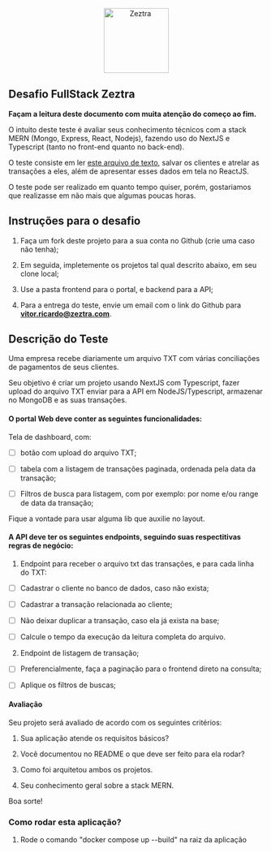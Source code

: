 
  

<p  align="center"  width="100%">

  

<img  width="128px"  src="images/favicon.ico"  alt="Zeztra">

  

</p>

  

  

## Desafio FullStack Zeztra

  

  

**Façam a leitura deste documento com muita atenção do começo ao fim.**

  

  

O intuito deste teste é avaliar seus conhecimento técnicos com a stack MERN (Mongo, Express, React, Nodejs), fazendo uso do NextJS e Typescript (tanto no front-end quanto no back-end).

  

  

O teste consiste em ler <a  href="https://github.com/Zeztra/desafio_vaga/blob/main/transacoes.txt">este arquivo de texto</a>, salvar os clientes e atrelar as transações a eles, além de apresentar esses dados em tela no ReactJS.

  

  

O teste pode ser realizado em quanto tempo quiser, porém, gostariamos que realizasse em não mais que algumas poucas horas.

  

  

## Instruções para o desafio

  

  

1. Faça um fork deste projeto para a sua conta no Github (crie uma caso não tenha);

  

2. Em seguida, impletemente os projetos tal qual descrito abaixo, em seu clone local;

  

3. Use a pasta frontend para o portal, e backend para a API;

  

4. Para a entrega do teste, envie um email com o link do Github para **vitor.ricardo@zeztra.com**.

  

  

## Descrição do Teste

  

  

Uma empresa recebe diariamente um arquivo TXT com várias conciliações de pagamentos de seus clientes.

  

  

Seu objetivo é criar um projeto usando NextJS com Typescript, fazer upload do arquivo TXT enviar para a API em NodeJS/Typescript, armazenar no MongoDB e as suas transações.


#### O portal Web deve conter as seguintes funcionalidades:

  

Tela de dashboard, com:

- [ ] botão com upload do arquivo TXT;

- [ ] tabela com a listagem de transações paginada, ordenada pela data da transação;
- [ ] Filtros de busca para listagem, com por exemplo: por nome e/ou range de data da transação;

  

  

Fique a vontade para usar alguma lib que auxilie no layout.

  

  

#### A API deve ter os seguintes endpoints, seguindo suas respectitivas regras de negócio:

  

  

1. Endpoint para receber o arquivo txt das transações, e para cada linha do TXT:

  

- [ ] Cadastrar o cliente no banco de dados, caso não exista;

  

- [ ] Cadastrar a transação relacionada ao cliente;

   

- [ ] Não deixar duplicar a transação, caso ela já exista na base;
- [ ] Calcule o tempo da execução da leitura completa do arquivo.

  

2. Endpoint de listagem de transação;

  

- [ ] Preferencialmente, faça a paginação para o frontend direto na consulta;
- [ ] Aplique os filtros de buscas;
  

#### Avaliação

  

Seu projeto será avaliado de acordo com os seguintes critérios:

  

  

1. Sua aplicação atende os requisitos básicos?

  

2. Você documentou no README o que deve ser feito para ela rodar?

  

3. Como foi arquitetou ambos os projetos.

  

4. Seu conhecimento geral sobre a stack MERN.

  

  
Boa sorte!


### Como rodar esta aplicação? 

1. Rode o comando "docker compose up --build" na raiz da aplicação